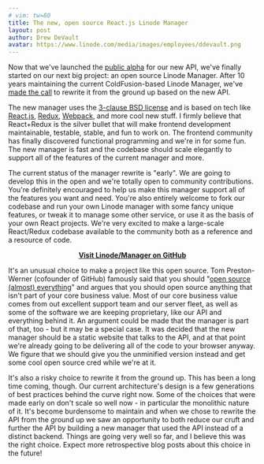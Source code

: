 ```yaml
---
# vim: tw=80
title: The new, open source React.js Linode Manager
layout: post
author: Drew DeVault
avatar: https://www.linode.com/media/images/employees/ddevault.png
---
```


Now that we've launched the
[public alpha](https://engineering.linode.com/2016/04/12/Announcing-APIv4.html)
for our new API, we've finally started on our next big project: an open source
Linode Manager. After 10 years maintaining the current ColdFusion-based Linode
Manager, we've [made the
call](http://www.joelonsoftware.com/articles/fog0000000069.html) to rewrite it
from the ground up based on the new API.

The new manager uses the
[3-clause BSD license](https://github.com/linode/manager/blob/gh-pages/LICENSE)
and is based on tech like [React.js](http://facebook.github.io/react/),
[Redux](http://redux.js.org/), [Webpack](https://webpack.github.io/), and more
cool new stuff.  I firmly believe that React+Redux is the silver bullet that
will make frontend development maintainable, testable, stable, and fun to work
on. The frontend community has finally discovered functional programming and
we're in for some fun. The new manager is fast and the codebase should scale
elegantly to support all of the features of the current manager and more.

The current status of the manager rewrite is "early". We are going to develop
this in the open and we're totally open to community contributions. You're
definitely encouraged to help us make this manager support all of the features
you want and need. You're also entirely welcome to fork our codebase and run
your own Linode manager with some fancy unique features, or tweak it to manage
some other service, or use it as the basis of your own React projects. We're
very excited to make a large-scale React/Redux codebase available to the
community both as a reference and a resource of code.

<p style="text-align: center"> <strong><a class="btn btn-default"
href="https://github.com/Linode/manager"><i class="fa fa-github"></i> Visit
Linode/Manager on GitHub <i class="fa fa-chevron-right"></i></a></strong> </p>

It's an unusual choice to make a project like this open source. Tom
Preston-Werner (cofounder of GitHub) famously said that you should "[open source
(almost)
everything](http://tom.preston-werner.com/2011/11/22/open-source-everything.html)"
and argues that you should open source anything that isn't part of your core
business value. Most of our core business value comes from out excellent support
team and our server fleet, as well as some of the software we are keeping
proprietary, like our API and everything behind it. An argument could be made
that the manager is part of that, too - but it may be a special case. It was
decided that the new manager should be a static website that talks to the API,
and at that point we're already going to be delivering all of the code to your
browser anyway. We figure that we should give you the unminified version instead
and get some cool open source cred while we're at it.

It's also a risky choice to rewrite it from the ground up. This has been a long
time coming, though. Our current architecture's design is a few generations of
best practices behind the curve right now. Some of the choices that were made
early on don't scale so well now - in particular the monolithic nature of it.
It's become burdensome to maintain and when we chose to rewrite the API from the
ground up we saw an opportunity to both reduce our cruft and further the API by
building a new manager that used the API instead of a distinct backend. Things
are going very well so far, and I believe this was the right choice. Expect more
retrospective blog posts about this choice in the future!
